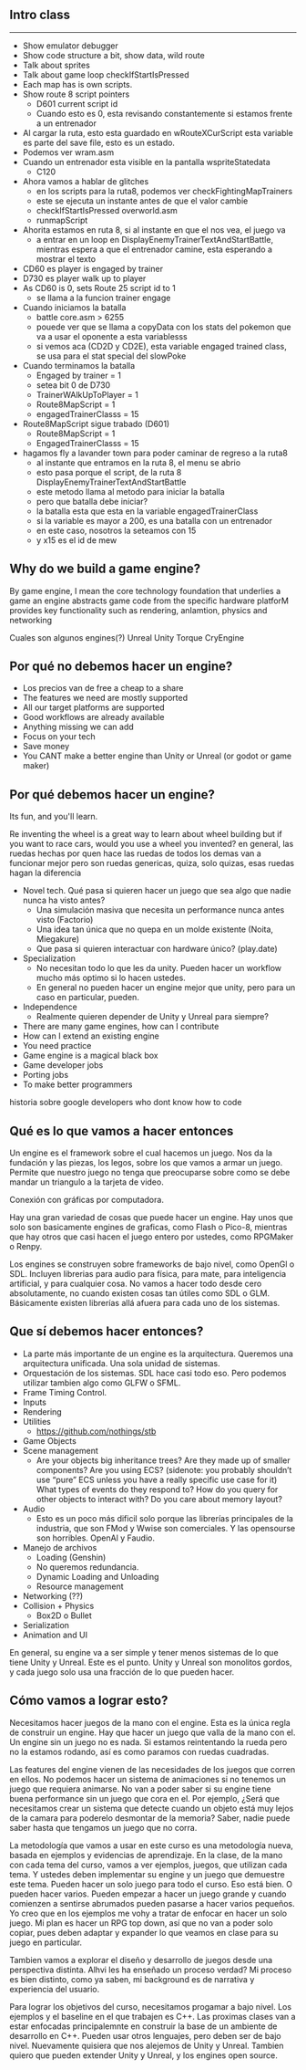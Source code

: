 ## Intro class

---

- Show emulator debugger
- Show code structure a bit, show data, wild route
- Talk about sprites
- Talk about game loop checkIfStartIsPressed
- Each map has is own scripts.
- Show route 8 script pointers
  - D601 current script id
  - Cuando esto es 0, esta revisando constantemente si estamos frente a un entrenador 
- Al cargar la ruta, esto esta guardado en wRouteXCurScript
   esta variable es parte del save file, esto es un estado.
- Podemos ver wram.asm 
- Cuando un entrenador esta visible en la pantalla wspriteStatedata
  - C120
- Ahora vamos a hablar de glitches
  - en los scripts para la ruta8, podemos ver checkFightingMapTrainers
  - este se ejecuta un instante antes de que el valor cambie
  - checkIfStartIsPressed overworld.asm
  - runmapScript
- Ahorita estamos en ruta 8, si al instante en que el nos vea, el juego va 
  - a entrar en un loop en DisplayEnemyTrainerTextAndStartBattle, mientras espera a que el entrenador camine, esta esperando a mostrar el texto
- CD60 es player is engaged by trainer
- D730 es player walk up to player
- As CD60 is 0, sets Route 25 script id to 1
  - se llama a la funcion trainer engage
- Cuando iniciamos la batalla
  - battle core.asm > 6255
  -  pouede ver que se llama a copyData con los stats del pokemon que va a usar el oponente a esta variablesss
  -  si vemos aca (CD2D y CD2E), esta variable engaged trained class, se usa para el stat special del slowPoke
- Cuando terminamos la batalla
  - Engaged by trainer = 1
  - setea bit 0 de D730
  - TrainerWAlkUpToPlayer = 1
  - Route8MapScript = 1
  - engagedTrainerClasss = 15
- Route8MapScript sigue trabado (D601)
  - Route8MapScript = 1
  - EngagedTrainerClasss = 15
- hagamos fly a lavander town para poder caminar de regreso a la ruta8
  - al instante que entramos en la ruta 8, el menu se abrio
  - esto pasa porque el script, de la ruta 8 DisplayEnemyTrainerTextAndStartBattle
  - este metodo llama al metodo para iniciar la batalla
  - pero que batalla debe iniciar?
  - la batalla esta que esta en la variable engagedTrainerClass
  - si la variable es mayor a 200, es una batalla con un entrenador
  - en este caso, nosotros la seteamos con 15
  - y x15 es el id de mew

## Why do we build a game engine?

By game engine, I mean the core technology foundation that underlies a game
an engine abstracts game code from the specific hardware platforM
provides key functionality such as rendering, anIamtion, physics and networking

Cuales son algunos engines(?)
Unreal
Unity
Torque
CryEngine

## Por qué no debemos hacer un engine?
- Los precios van de free a cheap to a share
- The features we need are mostly supported
- All our target platforms are supported
- Good workflows are already available
- Anything missing we can add
- Focus on your tech 
- Save money
- You CANT make a better engine than Unity or Unreal (or godot or game maker)

## Por qué debemos hacer un engine?

Its fun, and you'll learn.

Re inventing the wheel is a great way to learn about wheel building
but if you want to race cars, would you use a wheel you invented?
en general, las ruedas hechas por quen hace las ruedas de todos los demas van a funcionar mejor
pero son ruedas genericas, 
quiza, solo quizas, esas ruedas hagan la diferencia 

- Novel tech. Qué pasa si quieren hacer un juego que sea algo que nadie nunca ha visto antes?
   - Una simulación masiva que necesita un performance nunca antes visto (Factorio)
   - Una idea tan única que no quepa en un molde existente (Noita, Miegakure)
   - Que pasa si quieren interactuar con hardware único? (play.date)
- Specialization
   - No necesitan todo lo que les da unity. Pueden hacer un workflow mucho más optimo si lo hacen ustedes. 
   - En general no pueden hacer un engine mejor que unity, pero para un caso en particular, pueden. 
- Independence
   - Realmente quieren depender de Unity y Unreal para siempre?
- There are many game engines, how can I contribute
- How can I extend an existing engine
- You need practice
- Game engine is a magical black box
- Game developer jobs
- Porting jobs
- To make better programmers

historia sobre google
  developers who dont know how to code

## Qué es lo que vamos a hacer entonces

Un engine es el framework sobre el cual hacemos un juego. Nos da la fundación y las piezas, los legos, sobre los que vamos a armar un juego. Permite que nuestro juego no tenga que preocuparse sobre como se debe mandar un triangulo a la tarjeta de video. 

Conexión con gráficas por computadora. 

Hay una gran variedad de cosas que puede hacer un engine. Hay unos que solo son basicamente engines de graficas, como Flash o Pico-8,  mientras que hay otros que casi hacen el juego entero por ustedes, como RPGMaker o Renpy.

Los engines se construyen sobre frameworks de bajo nivel, como OpenGl o SDL. Incluyen librerias para audio para física, para mate, para inteligencia artificial, y para cualquier cosa. No vamos  a hacer todo desde cero absolutamente, no cuando existen cosas tan útiles como SDL o GLM. Básicamente existen librerías allá afuera para cada uno de los sistemas.

## Que sí debemos hacer entonces?
- La parte más importante de un engine es la arquitectura. Queremos una arquitectura unificada. Una sola unidad de sistemas. 
- Orquestación de los sistemas. SDL hace casi todo eso. Pero podemos utilizar tambien algo como GLFW o SFML. 
- Frame Timing Control.
- Inputs
- Rendering
- Utilities
  - https://github.com/nothings/stb
- Game Objects
- Scene management
  -  Are your objects big inheritance trees? Are they made up of smaller components? Are you using ECS? (sidenote: you probably shouldn’t use “pure” ECS unless you have a really specific use case for it) What types of events do they respond to? How do you query for other objects to interact with? Do you care about memory layout?
- Audio
  - Esto es un poco más dificil solo porque las librerías principales de la industria, que son FMod y Wwise son comerciales. Y las opensourse son horribles. OpenAl y Faudio.
- Manejo de archivos
  - Loading (Genshin)
  - No queremos redundancia. 
  - Dynamic Loading and Unloading
  - Resource management
- Networking (??)
- Collision + Physics
  - Box2D o Bullet
- Serialization
- Animation and UI

En general, su engine va a ser simple y tener menos sistemas de lo que tiene Unity y Unreal. Este es el punto. Unity y Unreal son monolitos gordos, y cada juego solo usa una fracción de lo que pueden hacer. 

## Cómo vamos a lograr esto?

Necesitamos hacer juegos de la mano con el engine. Esta es la única regla de construir un engine. Hay que hacer un juego que valla de la mano con el. Un engine sin un juego no es nada. Si estamos reintentando la rueda pero no la estamos rodando, así es como paramos con ruedas cuadradas.

Las features del engine vienen de las necesidades de los juegos que corren en ellos. No podemos hacer un sistema de animaciones si no tenemos un juego que requiera animarse. No van a poder saber si su engine tiene buena performance sin un juego que cora en el. Por ejemplo, ¿Será que necesitamos crear un sistema que detecte cuando un objeto está muy lejos de la camara para poderelo desmontar de la memoria? Saber, nadie puede saber hasta que tengamos un juego que no corra. 

La metodología que vamos a usar en este curso es una metodología nueva, basada en ejemplos y evidencias de aprendizaje. En la clase, de la mano con cada tema del curso, vamos a ver ejemplos, juegos, que utilizan cada tema. Y ustedes deben implementar su engine y un juego que demuestre este tema. Pueden hacer un solo juego para todo el curso. Eso está bien. O pueden hacer varios. Pueden empezar a hacer un juego grande y cuando comienzen a sentirse abrumados pueden pasarse a hacer varios pequeños. Yo creo que en los ejemplos me vohy a tratar de enfocar en hacer un solo juego. Mi plan es hacer un RPG top down, así que no van a poder solo copiar, pues deben adaptar y expander lo que veamos en clase para su juego en particular.  

Tambien vamos a explorar el diseño y desarrollo de juegos desde una perspectiva distinta. Alhvi les ha enseñado un proceso verdad? Mi proceso es bien distinto, como ya saben, mi background es de narrativa y experiencia del usuario. 

Para lograr los objetivos del curso, necesitamos progamar a bajo nivel. Los ejemplos y el baseline en el que trabajen es C++. Las proximas clases van a estar enfocadas principalemnte en construir la base de un ambiente de desarrollo en C++. Pueden usar otros lenguajes, pero deben ser de bajo nivel. Nuevamente quisiera que nos alejemos de Unity y Unreal. Tambien quiero que pueden extender Unity y Unreal, y los engines open source. 


